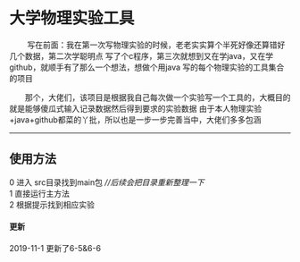 
# 大学物理实验工具

  　 　写在前面：我在第一次写物理实验的时候，老老实实算个半死好像还算错好几个数据，第二次学聪明点
写了个c程序，第三次就想到又在学java，又在学github，就顺手有了那么一个想法，想做个用java
  写的每个物理实验的工具集合的项目  
    
    
  　　那个，大佬们，该项目是根据我自己每次做一个实验写一个工具的，大概目的就是能够傻瓜式输入记录数据然后得到要求的实验数据
  由于本人物理实验+java+github都菜的丫批，所以也是一步一步完善当中，大佬们多多包涵
  ****
  
  ## 使用方法
  0 进入 src目录找到main包  *//后续会把目录重新整理一下*  
  1 直接运行主方法  
  2 根据提示找到相应实验
  

#### 更新
2019-11-1 更新了6-5&6-6 